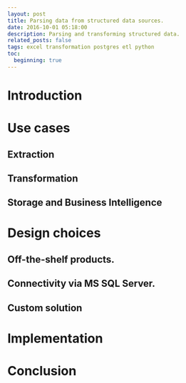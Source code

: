 ```yaml
---
layout: post
title: Parsing data from structured data sources.
date: 2016-10-01 05:18:00
description: Parsing and transforming structured data.
related_posts: false
tags: excel transformation postgres etl python
toc: 
  beginning: true
---
```


# Introduction


# Use cases
## Extraction
## Transformation
## Storage and Business Intelligence


# Design choices
## Off-the-shelf products.
## Connectivity via MS SQL Server.
## Custom solution

# Implementation


# Conclusion
